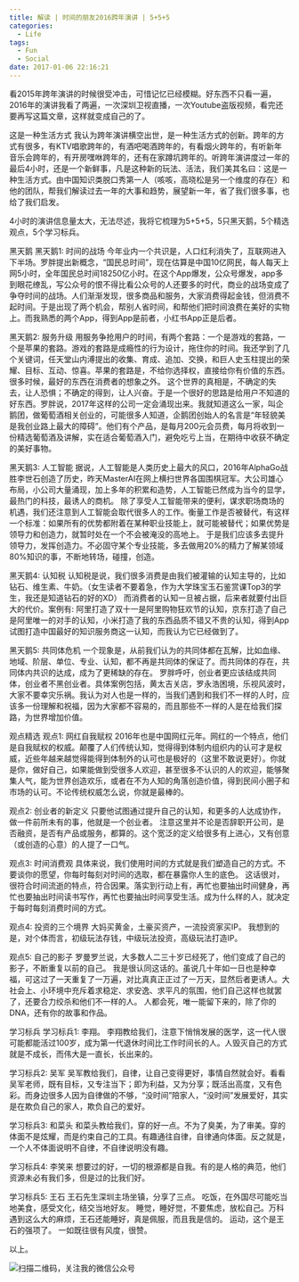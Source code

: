 ```yaml
---
title: 解读 | 时间的朋友2016跨年演讲 | 5+5+5
categories:
  - Life
tags:
  - Fun
  - Social
date: 2017-01-06 22:16:21
---
```

看2015年跨年演讲的时候很受冲击，可惜记忆已经模糊。好东西不只看一遍，2016年的演讲我看了两遍，一次深圳卫视直播，一次Youtube盗版视频，看完还要再写这篇文章，这样就变成自己的了。

这是一种生活方式
我认为跨年演讲横空出世，是一种生活方式的创新。跨年的方式有很多，有KTV唱歌跨年的，有酒吧喝酒跨年的，有看烟火跨年的，有听新年音乐会跨年的，有开房嘿咻跨年的，还有在家蹲坑跨年的。听跨年演讲度过一年的最后4小时，还是一个新鲜事，凡是这种新的玩法、活法，我们美其名曰：这是一种生活方式。由中国知识类脱口秀第一人（咳咳，高晓松是另一个维度的存在）和他的团队，帮我们解读过去一年的大事和趋势，展望新一年，省了我们很多事，也给了我们启发。

4小时的演讲信息量太大，无法尽述，我将它梳理为5+5+5，5只黑天鹅，5个精选观点，5个学习标兵。

黑天鹅
黑天鹅1: 时间的战场
今年业内一个共识是，人口红利消失了，互联网进入下半场。罗胖提出新概念，“国民总时间”，现在估算是中国10亿网民，每人每天上网5小时，全年国民总时间18250亿小时。在这个App爆发，公众号爆发，app多到眼花缭乱，写公众号的恨不得比看公众号的人还要多的时代，商业的战场变成了争夺时间的战场。人们渐渐发现，很多商品和服务，大家消费得起金钱，但消费不起时间。于是出现了两个机会，帮别人省时间，和帮他们把时间浪费在美好的实物上。而我熟悉的两个App，得到App是前者，小红书App正是后者。

黑天鹅2: 服务升级
用服务争抢用户的时间，有两个套路：一个是游戏的套路，一个是苹果的套路。游戏的套路是成瘾性的行为设计，拖住你的时间。我还学到了几个关键词，任天堂山内溥提出的收集、育成、追加、交换，和巨人史玉柱提出的荣耀、目标、互动、惊喜。苹果的套路是，不给你选择权，直接给你有价值的东西。很多时候，最好的东西在消费者的想象之外。
这个世界的真相是，不确定的失去，让人恐惧；不确定的得到，让人兴奋。于是一个很好的思路是给用户不知道的好东西。罗胖说，2017年这样的公司一定会涌现出来。我就知道这么一家，叫企鹅团，做葡萄酒相关创业的，可能很多人知道，企鹅团创始人的名言是“年轻貌美是我创业路上最大的障碍”。他们有个产品，是每月200元会员费，每月将收到一份精选葡萄酒及讲解，实在适合葡萄酒入门，避免吃亏上当，在期待中收获不确定的美好事物。

黑天鹅3: 人工智能
据说，人工智能是人类历史上最大的风口，2016年AlphaGo战胜李世石创造了历史，昨天MasterAI在网上横扫世界各国围棋冠军。大公司雄心布局，小公司大量涌现，加上多年的积累和造势，人工智能已然成为当今的显学，最热门的科技，最诱人的商机。
除了享受人工智能带来的便利，谋求职场商场的机遇，我们还注意到人工智能会取代很多人的工作。衡量工作是否被替代，有这样一个标准：如果所有的优势都附着在某种职业技能上，就可能被替代；如果优势是领导力和创造力，就暂时处在一个不会被淹没的高地上。
于是我们应该多去提升领导力，发挥创造力。不必固守某个专业技能，多去做用20%的精力了解某领域80%知识的事，不断地转场，碰撞，创造。

黑天鹅4: 认知税
认知税是说，我们很多消费是由我们被灌输的认知主导的，比如钻石、维生素、牛奶。（女生读者不要着急，作为大学珠宝玉石鉴赏课Top3的学生，我还是知道钻石的好的XD）
而消费者的认知一旦被占据，后来者就要付出巨大的代价。案例有: 阿里打造了双十一是阿里购物狂欢节的认知，京东打造了自己是阿里唯一的对手的认知，小米打造了我的东西品质不错又不贵的认知，得到App试图打造中国最好的知识服务商这一认知，而我认为它已经做到了。

黑天鹅5: 共同体危机
一个现象是，从前我们认为的共同体都在瓦解，比如血缘、地域、阶层、单位、专业、认知，都不再是共同体的保证了。而共同体的存在，共同体内共识的达成，成为了更稀缺的存在。
罗胖呼吁，创业者更应该结成共同体，创业者不黑创业者。具体案例包括，黄太吉关店，罗永浩困境，乐视风波时，大家不要幸灾乐祸。我认为对人也是一样的，当我们遇到和我们不一样的人时，应该多一份理解和祝福，因为大家都不容易的，而且那些不一样的人是在给我们探路，为世界增加价值。

观点精选
观点1: 网红自我赋权
2016年也是中国网红元年。网红的一个特点，他们是自我赋权的权威。颠覆了人们传统认知，觉得得到体制内组织内的认可才是权威，近些年越来越觉得能得到体制外的认可也是极好的（这里不敢说更好）。你就是你，做好自己，如果能做到受很多人欢迎，甚至很多不认识的人的欢迎，能够聚集人气，能为世界创造欢乐，或者在不为人知的角落创造价值，得到民间小圈子和市场的认可。不论传统权威怎么说，你就是最棒的。

观点2: 创业者的新定义
只要他试图通过提升自己的认知，和更多的人达成协作，做一件前所未有的事，他就是一个创业者。
注意这里并不论是否辞职开公司，是否融资，是否有产品或服务，都算的。这个宽泛的定义给很多有上进心，又有创意（或创造的心意）的人提了一口气。

观点3: 时间消费观
具体来说，我们使用时间的方式就是我们塑造自己的方式。不要谈你的愿望，你每时每刻对时间的选取，都在暴露你人生的底色。
这话很对，很符合时间流逝的特点，符合因果。落实到行动上有，再忙也要抽出时间健身，再忙也要抽出时间读书写作，再忙也要抽出时间享受生活。成为什么样的人，就决定于每时每刻消费时间的方式。

观点4: 投资的三个境界
大妈买黄金，土豪买资产，一流投资家买IP。
我想到的是，对个体而言，初级玩法存钱，中级玩法投资，高级玩法打造IP。

观点5: 自己的影子
罗曼罗兰说，大多数人二三十岁已经死了，他们变成了自己的影子，不断重复以前的自己。
我是很认同这话的。虽说几十年如一日也是种幸福，可这过了一天重复了一万遍，对比真真正正过了一万天，显然后者更诱人。大社会上、小环境中充斥着求稳定、求安逸、求平凡的氛围，他们自己这样也就罢了，还要合力绞杀和他们不一样的人。
人都会死，唯一能留下来的，除了你的DNA，还有你的故事和作品。

学习标兵
学习标兵1: 李翔。
李翔教给我们，注意下悄悄发展的医学，这一代人很可能都能活过100岁，成为第一代退休时间比工作时间长的人。人毁灭自己的方式就是不成长，而伟大是一直长，长出来的。

学习标兵2: 吴军
吴军教给我们，自律，让自己变得更好，事情自然就会好。看看吴军老师，既有目标，又专注当下；即为利益，又为分享；既活出高度，又有色彩。而身边很多人因为自律做的不够，“没时间”陪家人，“没时间”发展爱好，其实是在欺负自己的家人，欺负自己的爱好。

学习标兵3: 和菜头
和菜头教给我们，穿的好一点。不为了臭美，为了审美。穿的体面不是炫耀，而是约束自己的工具。有趣通往自律，自律通向体面。反之就是，一个人不体面说明不自律，不自律说明没有趣。

学习标兵4: 李笑来
想要过的好，一切的根源都是自我。有的是人格的典范，他们资源未必有我们多，但是过的比我们好。

学习标兵5: 王石
王石先生深圳主场坐镇，分享了三点。
吃饭，在外国尽可能吃当地美食，感受文化，结交当地好友。
睡觉，睡好觉，不要焦虑，放松自己。万科遇到这么大的麻烦，王石还能睡好，真是佩服，而且我是信的。
运动，这个是王石的强项了。
一如既往很有风度，很赞。

以上。

![扫描二维码，关注我的微信公众号](/images/qrcode_songzheglobal_2017.jpg)
